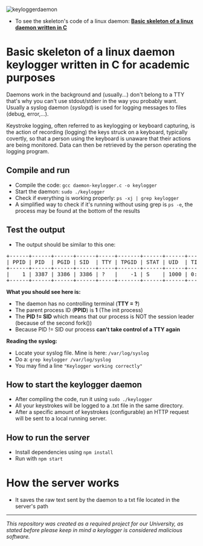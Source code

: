 ![keyloggerdaemon](https://github.com/augustomtt/keylogger-daemon/assets/65096407/c98b380d-d2b8-4e65-82ad-36c2c03691f1)

* To see the skeleton's code of a linux daemon: [__Basic skeleton of a linux daemon written in C__](https://github.com/pasce/daemon-skeleton-linux-c)

# Basic skeleton of a linux daemon keylogger written in C for academic purposes

Daemons work in the background and (usually...) don't belong to a TTY that's why you can't use stdout/stderr in the way you probably want.
Usually a syslog daemon (_syslogd_) is used for logging messages to files (debug, error,...).

Keystroke logging, often referred to as keylogging or keyboard capturing, is the action of recording (logging) the keys struck on a keyboard, typically covertly, so that a person using the keyboard is unaware that their actions are being monitored. Data can then be retrieved by the person operating the logging program. 

## Compile and run
 - Compile the code: `gcc daemon-keylogger.c -o keylogger`
 - Start the daemon: `sudo ./keylogger`
 - Check if everything is working properly: `ps -xj | grep keylogger`
 - A simplified way to check if it's running without using grep is `ps -e`, the process may be found at the bottom of the results

## Test the output
 - The output should be similar to this one:
<pre>
+------+------+------+------+-----+-------+------+------+------+-----+
| PPID | PID  | PGID | SID  | TTY | TPGID | STAT | UID  | TIME | CMD |
+------+------+------+------+-----+-------+------+------+------+-----+
|    1 | 3387 | 3386 | 3386 | ?   |    -1 | S    | 1000 | 0:00 | ./  |
+------+------+------+------+-----+-------+------+------+------+-----+
</pre>

__What you should see here is:__

 - The daemon has no controlling terminal (__TTY = ?__)
 - The parent process ID (__PPID__) is __1__ (The init process)
 - The __PID != SID__ which means that our process is NOT the session leader<br>
   (because of the second fork())
 - Because PID != SID our process __can't take control of a TTY again__
 
__Reading the syslog:__

 - Locate your syslog file. Mine is here: `/var/log/syslog`
 - Do a: `grep keylogger /var/log/syslog`
 - You may find a line `"Keylogger working correctly"` 

## How to start the keylogger daemon
- After compiling the code, run it using `sudo ./keylogger`
- All your keystrokes will be logged to a .txt file in the same directory.
- After a specific amount of keystrokes (configurable) an HTTP request will be sent to a local running server.

## How to run the server
- Install dependencies using `npm install`
- Run with `npm start`

# How the server works
- It saves the raw text sent by the daemon to a txt file located in the server's path
______
*This repository was created as a required project for our University, as stated before please keep in mind a keylogger is considered malicious software.*
